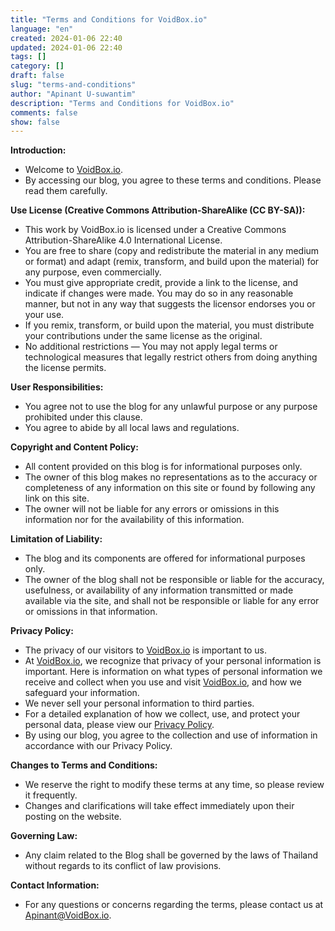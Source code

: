 ```yaml
---
title: "Terms and Conditions for VoidBox.io"
language: "en"
created: 2024-01-06 22:40
updated: 2024-01-06 22:40
tags: []
category: []
draft: false
slug: "terms-and-conditions"
author: "Apinant U-suwantim"
description: "Terms and Conditions for VoidBox.io"
comments: false
show: false
---
```


**Introduction:**

- Welcome to [VoidBox.io](/).
- By accessing our blog, you agree to these terms and conditions. Please read
  them carefully.

**Use License (Creative Commons Attribution-ShareAlike (CC BY-SA)):**

- This work by VoidBox.io is licensed under a Creative Commons
  Attribution-ShareAlike 4.0 International License.
- You are free to share (copy and redistribute the material in any medium or
  format) and adapt (remix, transform, and build upon the material) for any
  purpose, even commercially.
- You must give appropriate credit, provide a link to the license, and indicate
  if changes were made. You may do so in any reasonable manner, but not in any
  way that suggests the licensor endorses you or your use.
- If you remix, transform, or build upon the material, you must distribute your
  contributions under the same license as the original.
- No additional restrictions — You may not apply legal terms or technological
  measures that legally restrict others from doing anything the license permits.

**User Responsibilities:**

- You agree not to use the blog for any unlawful purpose or any purpose
  prohibited under this clause.
- You agree to abide by all local laws and regulations.

**Copyright and Content Policy:**

- All content provided on this blog is for informational purposes only.
- The owner of this blog makes no representations as to the accuracy or
  completeness of any information on this site or found by following any link on
  this site.
- The owner will not be liable for any errors or omissions in this information
  nor for the availability of this information.

**Limitation of Liability:**

- The blog and its components are offered for informational purposes only.
- The owner of the blog shall not be responsible or liable for the accuracy,
  usefulness, or availability of any information transmitted or made available
  via the site, and shall not be responsible or liable for any error or
  omissions in that information.

**Privacy Policy:**

- The privacy of our visitors to [VoidBox.io](/) is important to us.
- At [VoidBox.io](/), we recognize that privacy of your personal information is
  important. Here is information on what types of personal information we
  receive and collect when you use and visit [VoidBox.io](VoidBox.io), and how
  we safeguard your information.
- We never sell your personal information to third parties.
- For a detailed explanation of how we collect, use, and protect your personal
  data, please view our [Privacy Policy](VoidBox.io).
- By using our blog, you agree to the collection and use of information in
  accordance with our Privacy Policy.

**Changes to Terms and Conditions:**

- We reserve the right to modify these terms at any time, so please review it
  frequently.
- Changes and clarifications will take effect immediately upon their posting on
  the website.

**Governing Law:**

- Any claim related to the Blog shall be governed by the laws of Thailand
  without regards to its conflict of law provisions.

**Contact Information:**

- For any questions or concerns regarding the terms, please contact us at
  <Apinant@VoidBox.io>.
